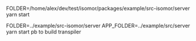 FOLDER=/home/alex/dev/test/isomor/packages/example/src-isomor/server yarn start


FOLDER=../example/src-isomor/server APP_FOLDER=../example/src/server yarn start
pb to build transpiler